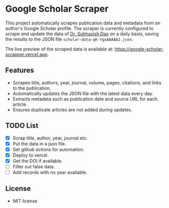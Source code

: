 # Google Scholar Scraper
This project automatically scrapes publication data and metadata from an author's Google Scholar profile. The scraper is currently configured to scrape and update the data of [Dr. Subhasish Das](https://scholar.google.com/citations?view_op=list_works&hl=en&hl=en&user=qK-YgxAAAAAJ&sortby=pubdate) on a daily basis, saving the results to the JSON file `scholar-data-qK-YgxAAAAAJ.json`.

The live preview of the scraped data is available at: https://google-scholar-scrapper.vercel.app.


## Features
- Scrapes title, authors, year, journal, volume, pages, citations, and links to the publication.
- Automatically updates the JSON file with the latest data every day.
- Extracts metadata such as publication date and source URL for each article.
- Ensures duplicate articles are not added during updates.

## TODO List

- [x] Scrap title, author, year, journal etc. 
- [x] Put the data in a json file.
- [x] Set github actions for automation.
- [x] Deploy to vercel.
- [x] Get the DOI if available. 
- [ ] Filter out false data.
- [ ] Add records with no year available. 

## License 
- MIT license
